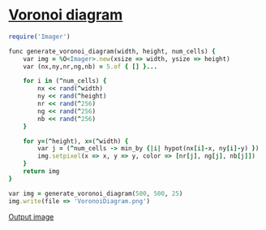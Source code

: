 [1]: https://rosettacode.org/wiki/Voronoi_diagram

# [Voronoi diagram][1]

```ruby
require('Imager')

func generate_voronoi_diagram(width, height, num_cells) {
    var img = %O<Imager>.new(xsize => width, ysize => height)
    var (nx,ny,nr,ng,nb) = 5.of { [] }...

    for i in (^num_cells) {
        nx << rand(^width)
        ny << rand(^height)
        nr << rand(^256)
        ng << rand(^256)
        nb << rand(^256)
    }

    for y=(^height), x=(^width) {
        var j = (^num_cells -> min_by {|i| hypot(nx[i]-x, ny[i]-y) })
        img.setpixel(x => x, y => y, color => [nr[j], ng[j], nb[j]])
    }
    return img
}

var img = generate_voronoi_diagram(500, 500, 25)
img.write(file => 'VoronoiDiagram.png')
```

[Output image](https://github.com/trizen/rc/blob/master/img/voronoi-diagram-sidef.png)
